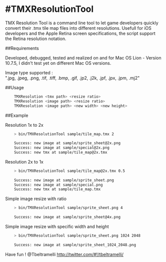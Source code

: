 #TMXResolutionTool
======================

TMX Resolution Tool is a command line tool to let game developers quickly convert their .tmx tile map files into different resolutions.
Usefull for iOS developers and the Apple Retina screen specifications, the script support the Retina resolution notation.

##Requirements

Developed, debugged, tested and realized on and for Mac OS Lion - Version 10.7.5, I didn't test yet on different Mac OS versions.  

Image type supported :  
".jpg, .jpeg, .png, .tif, .tiff, .bmp, .gif, .jp2, .j2k, .jpf, .jpx, .jpm, .mj2"

##Usage

```bash
	TMXResolution <tmx path> <resize ratio>
	TMXResolution <image path> <resize ratio>
	TMXResolution <image path> <new width> <new height>
```

##Example

Resolution 1x to 2x

```bash
	> bin/TMXResolutionTool sample/tile_map.tmx 2
	
	Success: new image at sample/sprite_sheet@2x.png
	Success: new image at sample/special@2x.png
	Success: new tmx at sample/tile_map@2x.tmx
```

Resolution 2x to 1x

```bash
	> bin/TMXResolutionTool sample/tile_map@2x.tmx 0.5
	
	Success: new image at sample/sprite_sheet.png
	Success: new image at sample/special.png
	Success: new tmx at sample/tile_map.tmx
```

Simple image resize with ratio

```bash
	> bin/TMXResolutionTool sample/sprite_sheet.png 4
	
	Success: new image at sample/sprite_sheet@4x.png
```

Simple image resize with specific width and height

```bash
	> bin/TMXResolutionTool sample/sprite_sheet.png 1024 2048
	
	Success: new image at sample/sprite_sheet_1024_2048.png
```

Have fun !
@Tbeltramelli <http://twitter.com/#!/tbeltramelli/>